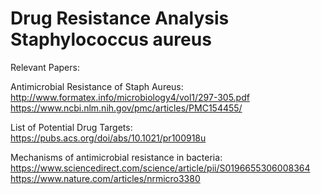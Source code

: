 # Drug Resistance Analysis Staphylococcus aureus

Relevant Papers:

Antimicrobial Resistance of Staph Aureus:
http://www.formatex.info/microbiology4/vol1/297-305.pdf
https://www.ncbi.nlm.nih.gov/pmc/articles/PMC154455/

List of Potential Drug Targets:
https://pubs.acs.org/doi/abs/10.1021/pr100918u

Mechanisms of antimicrobial resistance in bacteria:
https://www.sciencedirect.com/science/article/pii/S0196655306008364
https://www.nature.com/articles/nrmicro3380
